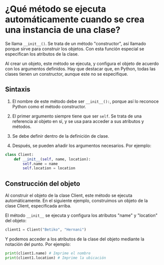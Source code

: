 # ¿Qué método se ejecuta automáticamente cuando se crea una instancia de una clase?

Se llama `__init__()`. Se trata de un método "constructor", así llamado porque sirve para construir los objetos. Con esta función especial se especifican los atributos de la clase.

Al crear un objeto, este método se ejecuta, y configura el objeto de acuerdo con los argumentos definidos. Hay que destacar que, en Python, todas las clases tienen un constructor, aunque este no se especifique. 


## Sintaxis

1. El nombre de este método debe ser `__init__():`, porque así lo reconoce Python como el método constructor.

2. El primer argumento siempre tiene que ser `self`. Se trata de una referencia al objeto en sí, y se usa para acceder a sus atributos y métodos.

3. Se debe definir dentro de la definición de clase.

4. Después, se pueden añadir los argumentos necesarios. Por ejemplo:

```python
class Client:
    def __init__(self, name, location):
        self.name = name
        self.location = location
```

## Construcción del objeto
Al construir el objeto de la clase Client, este método se ejecuta automáticamente. En el siguiente ejemplo, construimos un objeto de la clase Client, especificada arriba.

El método `__init__` se ejecuta y configura los atributos "name" y "location" del objeto:

```python
client1 = Client("Betiko", "Hernani")
```

Y podemos acceder a los atributos de la clase del objeto mediante la notación del punto. Por ejemplo:

```python
print(client1.name) # Imprime el nombre
print(client1.location) # Imprime la ubicación
```